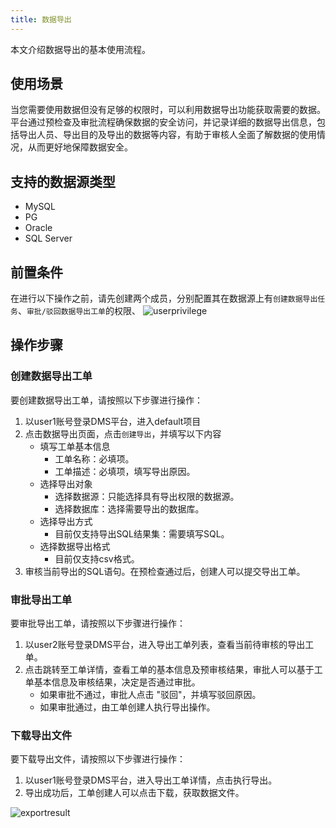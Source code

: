 ```yaml
---
title: 数据导出
---
```


本文介绍数据导出的基本使用流程。

## 使用场景

当您需要使用数据但没有足够的权限时，可以利用数据导出功能获取需要的数据。平台通过预检查及审批流程确保数据的安全访问，并记录详细的数据导出信息，包括导出人员、导出目的及导出的数据等内容，有助于审核人全面了解数据的使用情况，从而更好地保障数据安全。

## 支持的数据源类型
* MySQL
* PG
* Oracle
* SQL Server

## 前置条件

在进行以下操作之前，请先创建两个成员，分别配置其在数据源上有`创建数据导出任务`、`审批/驳回数据导出工单`的权限、
![userprivilege](img/userprivilege.png)

## 操作步骤

### 创建数据导出工单

要创建数据导出工单，请按照以下步骤进行操作：
1. 以user1账号登录DMS平台，进入default项目
2. 点击数据导出页面，点击`创建导出`，并填写以下内容
    * 填写工单基本信息
      * 工单名称：必填项。
      * 工单描述：必填项，填写导出原因。
    * 选择导出对象
      * 选择数据源：只能选择具有导出权限的数据源。
      * 选择数据库：选择需要导出的数据库。
    * 选择导出方式
      * 目前仅支持导出SQL结果集：需要填写SQL。
    * 选择数据导出格式
      * 目前仅支持csv格式。
3. 审核当前导出的SQL语句。在预检查通过后，创建人可以提交导出工单。

### 审批导出工单

要审批导出工单，请按照以下步骤进行操作：
1. 以user2账号登录DMS平台，进入导出工单列表，查看当前待审核的导出工单。
2. 点击跳转至工单详情，查看工单的基本信息及预审核结果，审批人可以基于工单基本信息及审核结果，决定是否通过审批。
   * 如果审批不通过，审批人点击 "驳回"，并填写驳回原因。
   * 如果审批通过，由工单创建人执行导出操作。

### 下载导出文件
要下载导出文件，请按照以下步骤进行操作：
1. 以user1账号登录DMS平台，进入导出工单详情，点击执行导出。
2. 导出成功后，工单创建人可以点击下载，获取数据文件。

![exportresult](img/exportresult.png)


